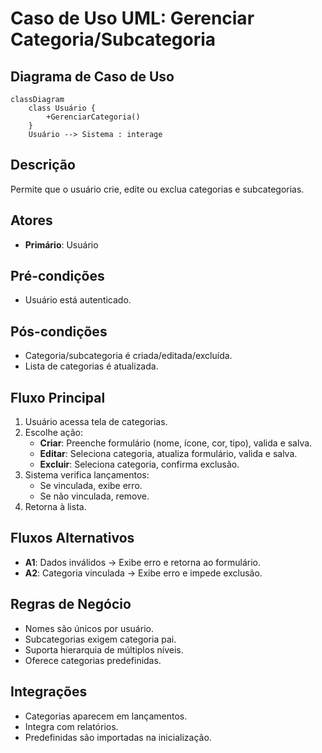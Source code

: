 # Caso de Uso UML: Gerenciar Categoria/Subcategoria

## Diagrama de Caso de Uso

```mermaid
classDiagram
    class Usuário {
        +GerenciarCategoria()
    }
    Usuário --> Sistema : interage
```

## Descrição
Permite que o usuário crie, edite ou exclua categorias e subcategorias.

## Atores
- **Primário**: Usuário

## Pré-condições
- Usuário está autenticado.

## Pós-condições
- Categoria/subcategoria é criada/editada/excluída.
- Lista de categorias é atualizada.

## Fluxo Principal
1. Usuário acessa tela de categorias.
2. Escolhe ação:
   - **Criar**: Preenche formulário (nome, ícone, cor, tipo), valida e salva.
   - **Editar**: Seleciona categoria, atualiza formulário, valida e salva.
   - **Excluir**: Seleciona categoria, confirma exclusão.
3. Sistema verifica lançamentos:
   - Se vinculada, exibe erro.
   - Se não vinculada, remove.
4. Retorna à lista.

## Fluxos Alternativos
- **A1**: Dados inválidos → Exibe erro e retorna ao formulário.
- **A2**: Categoria vinculada → Exibe erro e impede exclusão.

## Regras de Negócio
- Nomes são únicos por usuário.
- Subcategorias exigem categoria pai.
- Suporta hierarquia de múltiplos níveis.
- Oferece categorias predefinidas.

## Integrações
- Categorias aparecem em lançamentos.
- Integra com relatórios.
- Predefinidas são importadas na inicialização.